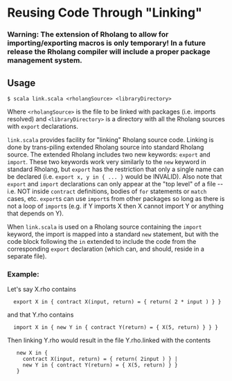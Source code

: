 # Reusing Code Through "Linking"
### Warning: The extension of Rholang to allow for importing/exporting macros is only temporary! In a future release the Rholang compiler will include a proper package management system.

## Usage
```
$ scala link.scala <rholangSource> <libraryDirectory>
```
Where `<rholangSource>` is the file to be linked with packages (i.e. imports resolved) and `<libraryDirectory>` is a directory with all the Rholang sources with `export` declarations.

`link.scala` provides facility for "linking" Rholang source code. Linking is done  by trans-piling extended Rholang source into standard Rholang source. The extended Rholang includes two new keywords: `export` and `import`. These two keywords work very similarly to the `new` keyword in standard Rholang, but `export` has the restriction that only a single  name can be declared (i.e. `export x, y in { ... }` would be INVALID). Also note that `export` and `import` declarations can only appear at the "top level" of a file -- i.e. NOT inside `contract` definitions, bodies of `for` statements or `match` cases, etc. `export`s can use `import`s from other packages so long as there is not a loop of `import`s (e.g. if Y imports X then X cannot import Y or anything that depends on Y).

When `link.scala` is used on a Rholang source containing the `import` keyword, the import is mapped into a standard `new` statement, but with the code block following the `in` extended to include the code from the corresponding `export` declaration (which can, and should, reside in a separate file). 

### Example: 
Let's say X.rho contains
```
  export X in { contract X(input, return) = { return( 2 * input ) } }
```
and that Y.rho contains
```
  import X in { new Y in { contract Y(return) = { X(5, return) } } }
```
Then linking Y.rho would result in the file Y.rho.linked with the contents
```
   new X in {
     contract X(input, return) = { return( 2input ) } | 
     new Y in { contract Y(return) = { X(5, return) } }
   }
```